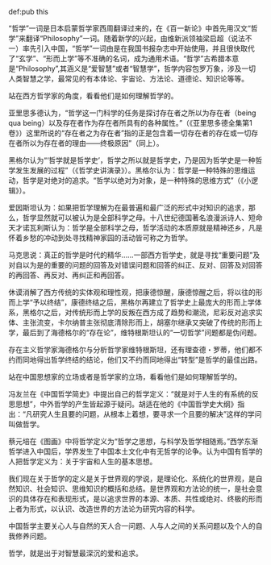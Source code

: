 def:pub this



“哲学”一词是日本启蒙哲学家西周翻译过来的，在《百一新论》中首先用汉文“哲学”来翻译“Philosophy”一词。随着新学的兴起，由维新派领袖梁启超（说法不一）率先引入中国，“哲学”一词由是在我国书报杂志中开始使用，并且很快取代了“玄学”、“形而上学”等不准确的名词，成为通用术语。“哲学”古希腊本意是“Philosophy”,其涵义是“爱智慧”或者“智慧学”，哲学内容包罗万象，涉及一切人类智慧之学，最常见的有本体论、宇宙论、方法论、道德论、知识论等等。

站在西方哲学家的角度，看看他们是如何理解哲学的。

亚里思多德认为，“哲学这一门科学的任务是探讨存在者之所以为存在者（being qua being）以及存在者作为存在者所具有的各种属性。”（《亚里思多德全集第1卷》）这里所说的“存在者之为存在者”指的正是包含着一切存在者的存在或一切存在者所以为存在者的理由——终极原因”（同上）。

黑格尔认为“‘哲学就是哲学史’，哲学之所以就是哲学史，乃是因为哲学史是一种哲学发生发展的过程”（《哲学史讲演录》）。黑格尔认为：哲学是一种特殊的思维运动，哲学是对绝对的追求。“哲学以绝对为对象，是一种特殊的思维方式”（《小逻辑》）。

爱因斯坦认为：如果把哲学理解为在最普遍和最广泛的形式中对知识的追求，那么，哲学显然就可以被认为是全部科学之母。十八世纪德国著名浪漫派诗人、短命天才诺瓦利斯认为：哲学是全部科学之母，哲学活动的本质原就是精神还乡，凡是怀着乡愁的冲动到处寻找精神家园的活动皆可称之为哲学。

马克思说：真正的哲学是时代的精华……一部西方哲学史，就是寻找“重要问题”及对自以为是的重要的问题的回答及对错误问题和回答的纠正、反对、回答及对回答的再回答、再反对、再纠正和再回答。

休谟消解了西方传统的实体观和理性观，把康德惊醒，康德惊醒之后，将以往的形而上学“予以终结”，康德终结之后，黑格尔再建立了哲学史上最庞大的形而上学体系，黑格尔之后，对传统形而上学的反叛在西方成了趋势和潮流，尼彩反对追求实体、主张流变，卡尔纳普主张彻底清除形而上，胡塞尔继承又突破了传统的形而上学，最后到了海德格尔的“存在论”，维特根斯坦认的“一切哲学”问题都是伪问题。

存在主义哲学家海德格尔与分析哲学家维特根斯坦，还有理查德・罗蒂，他们都不约而同地得出哲学终结的结论，他们又不约而同地得出“转型”是哲学的最佳出路。

站在中国思想家的立场或者是哲学家的立场，看看他们是如何理解哲学的。

冯友兰在《中国哲学简史》中提出自己的哲学定义：“就是对于人生的有系统的反思思想”，中外哲学的产生皆起源于疑问。胡适在他的《中国哲学史大纲》指出：“凡研究人生且要的问题，从根本上着想，要寻求一个且要的解决”这样的学问叫做哲学。

蔡元培在《图画》中将哲学定义为“哲学之思想，与科学及哲学相随焉。”西学东渐哲学进入中国后，学界发生了中国本土文化中有无哲学的论争。认为中国有哲学的人把哲学定义为：关于宇宙和人生的基本思想。

我们现在关于哲学的定义是关于世界观的学说，是理论化、系统化的世界观，是自然知识、社会知识、思维知识的概括和总结。是世界观和方法论的统一，是社会意识的具体存在和表现形式，是以追求世界的本源、本质、共性或绝对、终极的形而上者为形式，以认识、改造世界的方法论为研究内容的科学。

中国哲学主要关心人与自然的天人合一问题、人与人之间的关系问题以及个人的自我修养问题。

哲学，就是出于对智慧最深沉的爱和追求。